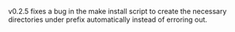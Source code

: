 v0.2.5 fixes a bug in the make install script to create the necessary directories under
prefix automatically instead of erroring out.
